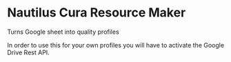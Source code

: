 # Nautilus Cura Resource Maker
Turns Google sheet into quality profiles

In order to use this for your own profiles you will have to activate the Google Drive Rest API.
